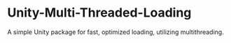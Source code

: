 # Unity-Multi-Threaded-Loading
A simple Unity package for fast, optimized loading, utilizing multithreading.
